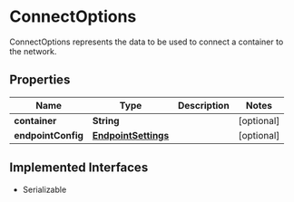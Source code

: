 

# ConnectOptions

ConnectOptions represents the data to be used to connect a container to the network.

## Properties

| Name | Type | Description | Notes |
|------------ | ------------- | ------------- | -------------|
|**container** | **String** |  |  [optional] |
|**endpointConfig** | [**EndpointSettings**](EndpointSettings.md) |  |  [optional] |


## Implemented Interfaces

* Serializable


